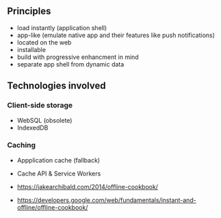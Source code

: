## Principles

- load instantly (application shell)
- app-like (emulate native app and their features like push notifications)
- located on the web
- installable
- build with progressive enhancment in mind
- separate app shell from dynamic data

## Technologies involved

### Client-side storage

- WebSQL (obsolete)
- IndexedDB

### Caching

- Appplication cache (fallback)
- Cache API & Service Workers

- https://jakearchibald.com/2014/offline-cookbook/
- https://developers.google.com/web/fundamentals/instant-and-offline/offline-cookbook/
